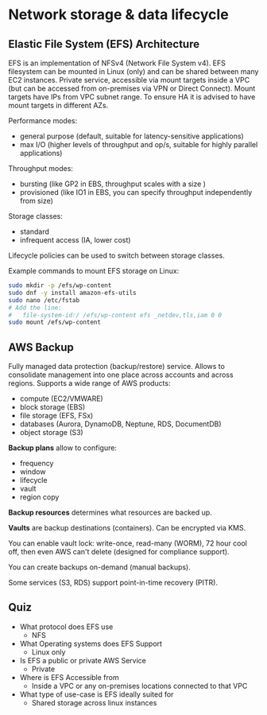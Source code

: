 # Network storage & data lifecycle

## Elastic File System (EFS) Architecture

EFS is an implementation of NFSv4 (Network File System v4). EFS filesystem can be mounted in Linux (only) and can be shared between many EC2 instances. Private service, accessible via mount targets inside a VPC (but can be accessed from on-premises via VPN or Direct Connect). Mount targets have IPs from VPC subnet range. To ensure HA it is advised to have mount targets in different AZs.

Performance modes:

- general purpose (default, suitable for latency-sensitive applications)
- max I/O (higher levels of throughput and op/s, suitable for highly parallel applications)

Throughput modes:

- bursting (like GP2 in EBS, throughput scales with a size )
- provisioned (like IO1 in EBS, you can specify throughput independently from size)

Storage classes:

- standard
- infrequent access (IA, lower cost)

Lifecycle policies can be used to switch between storage classes.

Example commands to mount EFS storage on Linux:

```sh
sudo mkdir -p /efs/wp-content
sudo dnf -y install amazon-efs-utils
sudo nano /etc/fstab
# Add the line:
#   file-system-id:/ /efs/wp-content efs _netdev,tls,iam 0 0
sudo mount /efs/wp-content
```

## AWS Backup

Fully managed data protection (backup/restore) service. Allows to consolidate management into one place across accounts and across regions. Supports a wide range of AWS products:

- compute (EC2/VMWARE)
- block storage (EBS)
- file storage (EFS, FSx)
- databases (Aurora, DynamoDB, Neptune, RDS, DocumentDB)
- object storage (S3)

**Backup plans** allow to configure:

- frequency
- window
- lifecycle
- vault
- region copy

**Backup resources** determines what resources are backed up.

**Vaults** are backup destinations (containers). Can be encrypted via KMS.

You can enable vault lock: write-once, read-many (WORM), 72 hour cool off, then even AWS can't delete (designed for compliance support).

You can create backups on-demand (manual backups).

Some services (S3, RDS) support point-in-time recovery (PITR).

## Quiz
- What protocol does EFS use
  - NFS
- What Operating systems does EFS Support
  - Linux only
- Is EFS a public or private AWS Service
  - Private
- Where is EFS Accessible from
  - Inside a VPC or any on-premises locations connected to that VPC
- What type of use-case is EFS ideally suited for
  - Shared storage across linux instances
